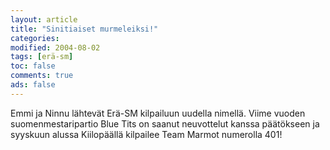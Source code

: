 ```yaml
--- 
layout: article 
title: "Sinitiaiset murmeleiksi!" 
categories: 
modified: 2004-08-02 
tags: [erä-sm]
toc: false 
comments: true 
ads: false 
--- 
```


Emmi ja Ninnu lähtevät Erä-SM kilpailuun uudella nimellä. Viime vuoden
suomenmestaripartio Blue Tits on saanut neuvottelut kanssa päätökseen ja
syyskuun alussa Kiilopäällä kilpailee Team Marmot numerolla 401!


